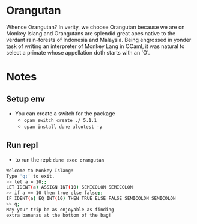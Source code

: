 # Orangutan

Whence Orangutan? In verity, we choose Orangutan because we are on Monkey Islang
and Orangutans are splendid great apes native to the verdant rain-forests of
Indonesia and Malaysia. Being engrossed in yonder task of writing an interpreter
of Monkey Lang in OCaml, it was natural to select a primate whose appellation doth
starts with an 'O'.

# Notes

## Setup env
- You can create a switch for the package
  - `opam switch create ./ 5.1.1`
  - `opam install dune alcotest -y`

## Run repl
- to run the repl: `dune exec orangutan`
``` bash
Welcome to Monkey Islang!
Type 'q;' to exit.
>> let a = 10;;
LET IDENT(a) ASSIGN INT(10) SEMICOLON SEMICOLON
>> if a == 10 then true else false;;
IF IDENT(a) EQ INT(10) THEN TRUE ELSE FALSE SEMICOLON SEMICOLON
>> q;
May your trip be as enjoyable as finding
extra bananas at the bottom of the bag!
```
